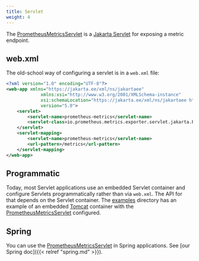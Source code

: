 ```yaml
---
title: Servlet
weight: 4
---
```


The [PrometheusMetricsServlet](/client_java/api/io/prometheus/metrics/exporter/servlet/jakarta/PrometheusMetricsServlet.html) is a [Jakarta Servlet](https://jakarta.ee/specifications/servlet/) for exposing a metric endpoint.

web.xml
-------

The old-school way of configuring a servlet is in a `web.xml` file:

```xml
<?xml version="1.0" encoding="UTF-8"?>
<web-app xmlns="https://jakarta.ee/xml/ns/jakartaee"
             xmlns:xsi="http://www.w3.org/2001/XMLSchema-instance"
             xsi:schemaLocation="https://jakarta.ee/xml/ns/jakartaee https://jakarta.ee/xml/ns/jakartaee/web-app_5_0.xsd"
             version="5.0">
    <servlet>
        <servlet-name>prometheus-metrics</servlet-name>
        <servlet-class>io.prometheus.metrics.exporter.servlet.jakarta.PrometheusMetricsServlet</servlet-class>
    </servlet>
    <servlet-mapping>
        <servlet-name>prometheus-metrics</servlet-name>
        <url-pattern>/metrics</url-pattern>
    </servlet-mapping>
</web-app>
```

Programmatic
------------

Today, most Servlet applications use an embedded Servlet container and configure Servlets programmatically rather than via `web.xml`.
The API for that depends on the Servlet container.
The [examples](https://github.com/prometheus/client_java/tree/1.0.x/examples) directory has an example of an embedded [Tomcat](https://tomcat.apache.org/) container with the [PrometheusMetricsServlet](/client_java/api/io/prometheus/metrics/exporter/servlet/jakarta/PrometheusMetricsServlet.html) configured.

Spring
------

You can use the [PrometheusMetricsServlet](/client_java/api/io/prometheus/metrics/exporter/servlet/jakarta/PrometheusMetricsServlet.html) in Spring applications. See [our Spring doc]({{< relref "spring.md" >}}).
